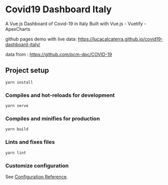 # Covid19 Dashboard Italy

A Vue.js Dashboard of Covid-19 in Italy
Built with Vue.js - Vuetify - ApexCharts

github pages demo with live data: https://lucacalcaterra.github.io/covid19-dashboard-italy/

data from : https://github.com/pcm-dpc/COVID-19 

## Project setup
```
yarn install
```

### Compiles and hot-reloads for development
```
yarn serve
```

### Compiles and minifies for production
```
yarn build
```

### Lints and fixes files
```
yarn lint
```

### Customize configuration
See [Configuration Reference](https://cli.vuejs.org/config/).
